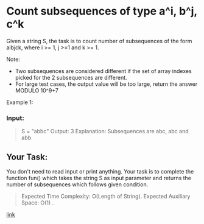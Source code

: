 # Count subsequences of type a^i, b^j, c^k 

Given a string S, the task is to count number of subsequences of the form aibjck, where i >= 1, j >=1 and k >= 1.

Note: 
- Two subsequences are considered different if the set of array indexes picked for the 2 subsequences are different.
- For large test cases, the output value will be too large, return the answer MODULO 10^9+7

 Example 1:

###  Input:
> S = "abbc"
> Output: 3
> Explanation: Subsequences are abc, abc and abb

## Your Task:
You don't need to read input or print anything. Your task is to complete the function fun() which takes the string S as input parameter and returns the number of subsequences which follows given condition.


> Expected Time Complexity: O(Length of String).
> Expected Auxiliary Space: O(1) .


[link](https://practice.geeksforgeeks.org/problems/count-subsequences-of-type-ai-bj-ck4425/1)